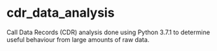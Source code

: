# cdr_data_analysis
Call Data Records (CDR) analysis done using Python 3.7.1 to determine useful behaviour from large amounts of raw data.
